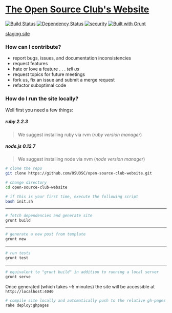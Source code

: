 # [The Open Source Club's Website](https://opensource.osu.edu)

[![Build Status](https://travis-ci.org/OSUOSC/open-source-club-website.svg?branch=master)](https://travis-ci.org/OSUOSC/open-source-club-website)
[![Dependency Status](https://gemnasium.com/OSUOSC/open-source-club-website.svg)](https://gemnasium.com/OSUOSC/open-source-club-website)
[![security](https://hakiri.io/github/OSUOSC/open-source-club-website/master.svg)](https://hakiri.io/github/OSUOSC/open-source-club-website/master)
[![Built with Grunt](https://cdn.gruntjs.com/builtwith.png)](http://gruntjs.com/)

[staging site](https://osuosc.github.io/open-source-club-website/)

### How can I contribute?

- report bugs, issues, and documentation inconsistencies
- request features
- hate or love a feature . . . *tell us*
- request topics for future meetings
- fork us, fix an issue and submit a merge request
- refactor suboptimal code

### How do I run the site locally?

Well first you need a few things:

##### ruby 2.2.3
> We suggest installing ruby via rvm (*ruby version manager*)

##### node.js 0.12.7
> We suggest installing node via nvm (*node version manager*)

```bash
# clone the repo
git clone https://github.com/OSUOSC/open-source-club-website.git

# change directory
cd open-source-club-website
```

```bash
# if this is your first time, execute the following script
bash init.sh
```
---

```bash
# fetch dependencies and generate site
grunt build
```
---

```bash
# generate a new post from template
grunt new
```
---

```bash
# run tests
grunt test
```
---

```bash
# equivalent to "grunt build" in addition to running a local server
grunt serve
```

Once generated (which takes ~5 minutes) the site will be accessible at `http://localhost:4040`


```bash
# compile site locally and automatically push to the relative gh-pages branch
rake deploy:ghpages
```
